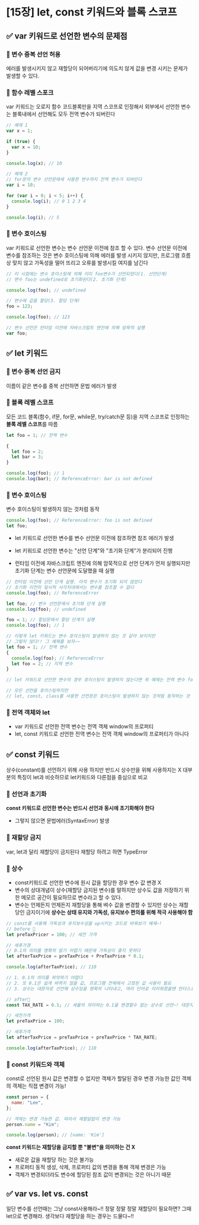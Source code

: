 # [15장] let, const 키워드와 블록 스코프

## ✅ var 키워드로 선언한 변수의 문제점

### 📍 변수 중복 선언 허용

에러를 발생시키지 않고 재할당이 되어버리기에 의도치 않게 값을 변경 시키는 문제가 발생할 수 있다.

### 📍 함수 레벨 스포크

var 키워드는 오로지 함수 코드블록만을 지역 스코프로 인정해서 외부에서 선언한 변수는 블록내에서 선언해도 모두 전역 변수가 되버린다

```jsx
// 예제 1
var x = 1;

if (true) {
  var x = 10;
}

console.log(x); // 10

// 예제 2
// for문의 변수 선언문애세 사용한 변수까지 전역 변수가 되버린다
var i = 10;

for (var i = 0; i < 5; i++) {
  console.log(i); // 0 1 2 3 4
}

console.log(i); // 5
```

### 📍 변수 호이스팅

var 키워드로 선언한 변수는 변수 선언문 이전에 참조 할 수 있다.
변수 선언문 이전에 변수를 참조하는 것은 변수 호이스팅에 의해 에러를 발생 시키지 않지만,
프로그램 흐름상 맞지 않고 가독성을 떨어 뜨리고 오류를 발생시킬 여지를 남긴다

```jsx
// 이 시점에는 변수 호이스팅에 의해 이미 foo변수가 선언되었다(1. 선언단계)
// 변수 foo는 undefined로 초기화된다(2. 초기화 단계)

console.log(foo); // undefined

// 변수에 값을 할당(3. 할당 단계)
foo = 123;

console.log(foo); // 123

// 변수 선언은 런타임 이전에 자바스크립트 엔진에 의해 암묵적 실행
var foo;
```

## ✅ let 키워드

### 📍 변수 중복 선언 금지

이름이 같은 변수를 중복 선언하면 문법 에러가 발생

### 📍 블록 레벨 스코프

모든 코드 블록(함수, if문, for문, while문, try/catch문 등)을 지역 스코프로 인정하는 **블록 레벨 스코프**를 따름

```jsx
let foo = 1; // 전역 변수

{
  let foo = 2;
  let bar = 3;
}

console.log(foo); // 1
console.log(bar); // ReferenceError: bar is not defined
```

### 📍 변수 호이스팅

변수 호이스팅이 발생하지 않는 것처럼 동작

```jsx
console.log(foo); // ReferenceError: foo is not defined
let foo;
```

- let 키워드로 선언한 변수를 변수 선언문 이전에 참조하면 참조 에러가 발생

- let 키워드로 선언한 변수는 "선언 단계"와 "초기화 단계"가 분리되어 진행

- 런타임 이전에 자바스크립트 엔진에 의해 암묵적으로 선언 단계가 먼저 실행되지만 초기화 단계는 변수 선언문에 도달했을 때 실행

```jsx
// 런타임 이전에 선언 단계 실행. 아직 변수가 초기화 되지 않았다
// 초기화 이전의 일시적 사각지대에서는 변수를 참조할 수 없다
console.log(foo); // ReferenceError

let foo; // 변수 선언문에서 초기화 단계 실행
console.log(foo); // undefined

foo = 1; // 할당문에서 할당 단계가 실행
console.log(foo); // 1

// 이렇게 let 키워드는 변수 호이스팅이 발생하지 않는 것 같아 보이지만
// 그렇지 않다!! 그 예제를 보자~~
let foo = 1; // 전역 변수
{
  console.log(foo); // ReferenceError
  let foo = 2; // 지역 변수
}

// let 키워드로 선언한 변수의 경우 호이스팅이 발생하지 않는다면 위 예제는 전역 변수 foo값을 출력해야한다. 하지만 let키워드로 선언한 변수도 여전히 호이스팅이 발생하기에 참조 에러가 발생하는 것

// 모든 선언을 호이스팅하지만
// let, const, class를 사용한 선언문은 호이스팅이 발생하지 않는 것처럼 동작하는 것
```

### 📍 전역 객체와 let

- var 키워드로 선언한 전역 변수는 전역 객체 window의 프로퍼티
- let, const 키워드로 선언한 전역 변수는 전역 객체 window의 프로퍼티가 아니다

## ✅ const 키워드

상수(constant)를 선언하기 위해 사용
하지만 반드시 상수만을 위해 사용하지는 X
대부분의 특징이 let과 비슷하므로 let키워드와 다른점을 중심으로 비교

### 📍 선언과 초기화

**const 키워드로 선언한 변수는 반드시 선언과 동시에 초기화해야 한다**

- 그렇지 않으면 문법에러(SyntaxError) 발생

### 📍 재할당 금지

var, let과 달리 재할당이 금지된다
재할당 하려고 하면 TypeError

### 📍 상수

- const키워드로 선언한 변수에 원시 값을 할당한 경우 변수 값 변경 X
- 변수의 상대개념이 상수(재할당 금지된 변수)를 말하지만 상수도 값을 저장하기 위한 메모르 공간이 필요하므로 변수라고 할 수 있다.
- 변수는 언제든지 언제든지 재할당을 통해 벼수 값을 변경할 수 있지만 상수는 재할당인 금지이기에 **상수는 상태 유지와 가독성, 유지보수 편의를 위해 적극 사용해야 함**

```jsx
// const를 사용해 가독성과 유지보수성을 up시키는 코드로 바꿔보기 예제~!
// before 🐰
let preTaxPricer = 100; // 세전 가격

// 세후가경
// 0.1의 의미를 명확히 알기 어렵기 때문에 가독성이 좋지 못하다
let afterTaxPrice = preTaxPrice + PreTaxPrice * 0.1;

console.log(afterTaxPrice); // 110

// 1. 0.1의 의미를 파악하기 어렵다
// 2. 또 0.1은 쉽게 바뀌지 않을 값, 프로그램 전체에서 고정된 값 사용이 필요
// 3. 상수는 대문자로 선언해 상수임을 명확히 나타내고, 여러 단어로 이러워졌을땐 언더스코어(_)로 구분

// after🐰
const TAX_RATE = 0.1; // 세율의 의미하는 0.1을 변경할수 없는 상수로 선언~! 대문자로 상수임을 광고`!!

// 세전가격
let preTaxPrice = 100;

// 세후가격
let afterTaxPrice = preTaxPrice + preTaxPrice * TAX_RATE;

console.log(afterTaxPrice); // 110
```

### 📍 const 키워드와 객체

const로 선언된 원시 값은 변경할 수 없지만 객체가 할달된 경우 변경 가능한 값인 객체의 객체는 직졉 변경이 가능!

```jsx
const person = {
  name: "Lee",
};

// 객체는 변경 가능한 값. 따라서 재할달없이 변경 가능
person.name = "Kim";

console.log(person); // [name: 'Kim']
```

**const 키워드는 재할당을 금지할 뿐 "불변"을 의미하는 건 X**

- 새로운 값을 재할당 하는 것은 불가능
- 프로퍼티 동적 생성, 삭제, 프로퍼티 값의 변경을 통해 객체 변경은 가능
- 객체가 변경되더라도 변수에 할당된 참조 값이 변경되는 것은 아니기 때문

## ✅ var vs. let vs. const

일단 변수를 선언때는 그냥 const사용해라~!!
정말 정말 정말 재할당이 필요하면? 그때 let으로 변경해라.
생각보다 재할당을 하는 경우는 드물다~!!
